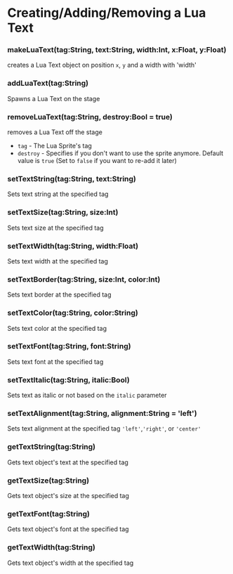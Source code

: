 # Creating/Adding/Removing a Lua Text
### makeLuaText(tag:String, text:String, width:Int, x:Float, y:Float)
creates a Lua Text object on position `x`, `y` and a width with 'width'

### addLuaText(tag:String)
Spawns a Lua Text on the stage

### removeLuaText(tag:String, destroy:Bool = true)
removes a Lua Text off the stage
* `tag` - The Lua Sprite's tag
* `destroy` - Specifies if you don't want to use the sprite anymore. Default value is `true` (Set to `false` if you want to re-add it later)


### setTextString(tag:String, text:String)
Sets text string at the specified tag


### setTextSize(tag:String, size:Int)
Sets text size at the specified tag

### setTextWidth(tag:String, width:Float)
Sets text width at the specified tag

### setTextBorder(tag:String, size:Int, color:Int)
Sets text border at the specified tag

### setTextColor(tag:String, color:String)
Sets text color at the specified tag

### setTextFont(tag:String, font:String)
Sets text font at the specified tag

### setTextItalic(tag:String, italic:Bool)
Sets text as italic or not based on the ``italic`` parameter

### setTextAlignment(tag:String, alignment:String = 'left')
Sets text alignment at the specified tag
``'left'``,``'right'``, or ``'center'``

### getTextString(tag:String)
Gets text object's text at the specified tag

### getTextSize(tag:String)
Gets text object's size at the specified tag

### getTextFont(tag:String)
Gets text object's font at the specified tag

### getTextWidth(tag:String)
Gets text object's width at the specified tag
